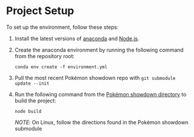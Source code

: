 # Project Setup
To set up the environment, follow these steps:

1. Install the latest versions of [anaconda](https://anaconda.org/) and [Node.js](https://nodejs.org/en/download/current).
2. Create the anaconda environment by running the following command from the repository root:

    ```conda env create -f environment.yml```
3. Pull the most recent Pokémon showdown repo with ``git submodule update --init``
4. Run the following command from the [Pokémon showdown directory](pokemon-showdown) to build the project:
   
    ```node build```

   *NOTE*: On Linux, follow the directions found in the Pokémon showdown submodule

